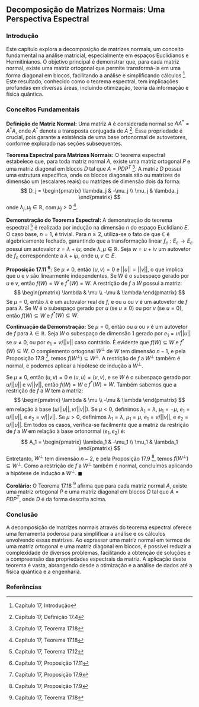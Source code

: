 ## Decomposição de Matrizes Normais: Uma Perspectiva Espectral

### Introdução
Este capítulo explora a decomposição de matrizes normais, um conceito fundamental na análise matricial, especialmente em espaços Euclidianos e Hermitinianos. O objetivo principal é demonstrar que, para cada matriz normal, existe uma matriz ortogonal que permite transformá-la em uma forma diagonal em blocos, facilitando a análise e simplificando cálculos [^1]. Este resultado, conhecido como o teorema espectral, tem implicações profundas em diversas áreas, incluindo otimização, teoria da informação e física quântica.

### Conceitos Fundamentais
**Definição de Matriz Normal:** Uma matriz $A$ é considerada normal se $AA^* = A^*A$, onde $A^*$ denota a transposta conjugada de $A$ [^20]. Essa propriedade é crucial, pois garante a existência de uma base ortonormal de autovetores, conforme explorado nas seções subsequentes.

**Teorema Espectral para Matrizes Normais:** O teorema espectral estabelece que, para toda matriz normal $A$, existe uma matriz ortogonal $P$ e uma matriz diagonal em blocos $D$ tal que $A = PDP^T$ [^19]. A matriz $D$ possui uma estrutura específica, onde os blocos diagonais são ou matrizes de dimensão um (escalares reais) ou matrizes de dimensão dois da forma:
$$
D_j = \begin{pmatrix}
\lambda_j & -\mu_j \\
\mu_j & \lambda_j
\end{pmatrix}
$$
onde $\lambda_j, \mu_j \in \mathbb{R}$, com $\mu_j > 0$ [^19].

**Demonstração do Teorema Espectral:** A demonstração do teorema espectral [^12] é realizada por indução na dimensão $n$ do espaço Euclidiano $E$. O caso base, $n = 1$, é trivial. Para $n \geq 2$, utiliza-se o fato de que $\mathbb{C}$ é algebricamente fechado, garantindo que a transformação linear $f_c: E_c \rightarrow E_c$ possui um autovalor $z = \lambda + i\mu$, onde $\lambda, \mu \in \mathbb{R}$. Seja $w = u + iv$ um autovetor de $f_c$ correspondente a $\lambda + i\mu$, onde $u, v \in E$.

**Proposição 17.11 [^11]:** Se $\mu \neq 0$, então $(u, v) = 0$ e $||u|| = ||v||$, o que implica que $u$ e $v$ são linearmente independentes. Se $W$ é o subespaço gerado por $u$ e $v$, então $f(W) = W$ e $f^*(W) = W$. A restrição de $f$ a $W$ possui a matriz:
$$
\begin{pmatrix}
\lambda & \mu \\
-\mu & \lambda
\end{pmatrix}
$$
Se $\mu = 0$, então $\lambda$ é um autovalor real de $f$, e ou $u$ ou $v$ é um autovetor de $f$ para $\lambda$. Se $W$ é o subespaço gerado por $u$ (se $u \neq 0$) ou por $v$ (se $u = 0$), então $f(W) \subseteq W$ e $f^*(W) \subseteq W$.

**Continuação da Demonstração:** Se $\mu = 0$, então ou $u$ ou $v$ é um autovetor de $f$ para $\lambda \in \mathbb{R}$. Seja $W$ o subespaço de dimensão 1 gerado por $e_1 = u/||u||$ se $u \neq 0$, ou por $e_1 = v/||v||$ caso contrário. É evidente que $f(W) \subseteq W$ e $f^*(W) \subseteq W$. O complemento ortogonal $W^\perp$ de $W$ tem dimensão $n-1$, e pela Proposição 17.9 [^9], temos $f(W^\perp) \subseteq W^\perp$. A restrição de $f$ a $W^\perp$ também é normal, e podemos aplicar a hipótese de indução a $W^\perp$.

Se $\mu \neq 0$, então $(u, v) = 0$ e $(u, u) = (v, v)$, e se $W$ é o subespaço gerado por $u/||u||$ e $v/||v||$, então $f(W) = W$ e $f^*(W) = W$. Também sabemos que a restrição de $f$ a $W$ tem a matriz:
$$
\begin{pmatrix}
\lambda & \mu \\
-\mu & \lambda
\end{pmatrix}
$$
em relação à base $(u/||u||, v/||v||)$. Se $\mu < 0$, definimos $\lambda_1 = \lambda$, $\mu_1 = -\mu$, $e_1 = u/||u||$, e $e_2 = v/||v||$. Se $\mu > 0$, definimos $\lambda_1 = \lambda$, $\mu_1 = \mu$, $e_1 = v/||v||$, e $e_2 = u/||u||$. Em todos os casos, verifica-se facilmente que a matriz da restrição de $f$ a $W$ em relação à base ortonormal $(e_1, e_2)$ é:
$$
A_1 = \begin{pmatrix}
\lambda_1 & -\mu_1 \\
\mu_1 & \lambda_1
\end{pmatrix}
$$
Entretanto, $W^\perp$ tem dimensão $n-2$, e pela Proposição 17.9 [^9], temos $f(W^\perp) \subseteq W^\perp$. Como a restrição de $f$ a $W^\perp$ também é normal, concluímos aplicando a hipótese de indução a $W^\perp$. $\blacksquare$

**Corolário:** O Teorema 17.18 [^19]  afirma que para cada matriz normal $A$, existe uma matriz ortogonal $P$ e uma matriz diagonal em blocos $D$ tal que $A = PDP^T$, onde $D$ é da forma descrita acima.

### Conclusão
A decomposição de matrizes normais através do teorema espectral oferece uma ferramenta poderosa para simplificar a análise e os cálculos envolvendo essas matrizes. Ao expressar uma matriz normal em termos de uma matriz ortogonal e uma matriz diagonal em blocos, é possível reduzir a complexidade de diversos problemas, facilitando a obtenção de soluções e a compreensão das propriedades espectrais da matriz. A aplicação deste teorema é vasta, abrangendo desde a otimização e a análise de dados até a física quântica e a engenharia.

### Referências
[^1]: Capítulo 17, Introdução
[^2]: Capítulo 17, Definição 17.1
[^9]: Capítulo 17, Proposição 17.9
[^11]: Capítulo 17, Proposição 17.11
[^12]: Capítulo 17, Teorema 17.12
[^19]: Capítulo 17, Teorema 17.18
[^20]: Capítulo 17, Definição 17.4
<!-- END -->